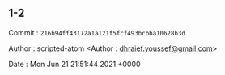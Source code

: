 ## 1-2 

 Commit : `216b94ff43172a1a121f5fcf493bcbba10628b3d`

 Author : scripted-atom <Author : dhraief.youssef@gmail.com> 

 Date 	: Mon Jun 21 21:51:44 2021 +0000 

